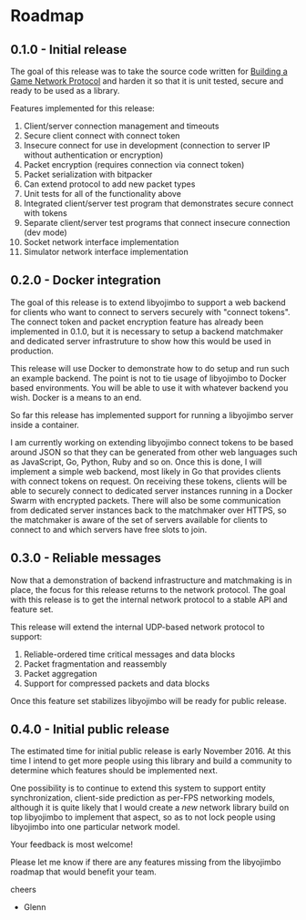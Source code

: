 # Roadmap

## 0.1.0 - Initial release

The goal of this release was to take the source code written for [Building a Game Network Protocol](http://gafferongames.com/building-a-game-network-protocol/) and harden it so that it is unit tested, secure and ready to be used as a library.

Features implemented for this release:

1. Client/server connection management and timeouts
2. Secure client connect with connect token
3. Insecure connect for use in development (connection to server IP without authentication or encryption)
4. Packet encryption (requires connection via connect token)
5. Packet serialization with bitpacker
6. Can extend protocol to add new packet types
7. Unit tests for all of the functionality above
8. Integrated client/server test program that demonstrates secure connect with tokens
9. Separate client/server test programs that connect insecure connection (dev mode)
10. Socket network interface implementation
11. Simulator network interface implementation

## 0.2.0 - Docker integration

The goal of this release is to extend libyojimbo to support a web backend for clients who want to connect to servers securely with "connect tokens". The connect token and packet encryption feature has already been implemented in 0.1.0, but it is necessary to setup a backend matchmaker and dedicated server infrastruture to show how this would be used in production. 

This release will use Docker to demonstrate how to do setup and run such an example backend. The point is not to tie usage of libyojimbo to Docker based environments. You will be able to use it with whatever backend you wish. Docker is a means to an end.

So far this release has implemented support for running a libyojimbo server inside a container.

I am currently working on extending libyojimbo connect tokens to be based around JSON so that they can be generated from other web languages such as JavaScript, Go, Python, Ruby and so on. Once this is done, I will implement a simple web backend, most likely in Go that provides clients with connect tokens on request. On receiving these tokens, clients will be able to securely connect to dedicated server instances running in a Docker Swarm with encrypted packets. There will also be some communication from dedicated server instances back to the matchmaker over HTTPS, so the matchmaker is aware of the set of servers available for clients to connect to and which servers have free slots to join.

## 0.3.0 - Reliable messages

Now that a demonstration of backend infrastructure and matchmaking is in place, the focus for this release returns to the network protocol. The goal with this release is to get the internal network protocol to a stable API and feature set.

This release will extend the internal UDP-based network protocol to support: 

1. Reliable-ordered time critical messages and data blocks
2. Packet fragmentation and reassembly
3. Packet aggregation
4. Support for compressed packets and data blocks

Once this feature set stabilizes libyojimbo will be ready for public release.

## 0.4.0 - Initial public release

The estimated time for initial public release is early November 2016. At this time I intend to get more people using this library and build a community to determine which features should be implemented next.

One possibility is to continue to extend this system to support entity synchronization, client-side prediction as per-FPS networking models, although it is quite likely that I would create a *new* network library build on top libyojimbo to implement that aspect, so as to not lock people using libyojimbo into one particular network model.

Your feedback is most welcome! 

Please let me know if there are any features missing from the libyojimbo roadmap that would benefit your team.

cheers

- Glenn
